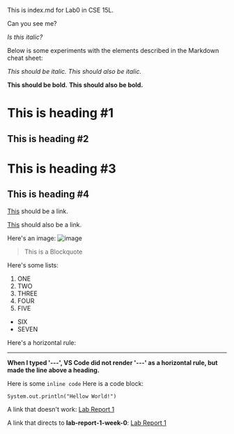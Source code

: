 This is index.md for Lab0 in CSE 15L.

Can you see me?

*Is this italic?*

Below is some experiments with the elements described in the Markdown cheat sheet:

*This should be italic.* _This should also be italic._

**This should be bold.** __This should also be bold.__
# This is heading #1 
## This is heading #2
This is heading #3
=
This is heading #4
--
[This](https://www.youtube.com/watch?v=GZqizez1Dzs) should be a link.

[This](https://www.youtube.com/watch?v=GZqizez1Dzs) should also be a link.

Here's an image: ![image](https://images6.alphacoders.com/499/499160.jpg)
> This is a Blockquote

Here's some lists:
1. ONE
2. TWO
3. THREE
4. FOUR
5. FIVE
- SIX
- SEVEN

Here's a horizontal rule:
***
**When I typed '---', VS Code did not render '---' as a horizontal rule, but made the line above a heading.**

Here is some `inline code`
Here is a code block:
```
System.out.println("Hellow World!")
```
A link that doesn't work:
[Lab Report 1](lab-report-1-week-0.html)

A link that directs to __lab-report-1-week-0__:
[Lab Report 1](https://LaveryXu.github.io/cse15l-lab-reports/lab-report-1-week-0.html)
